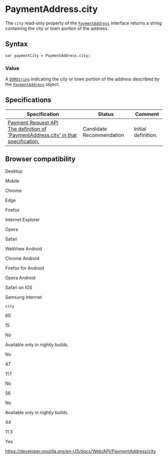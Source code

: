 PaymentAddress.city
===================

The `city` read-only property of the [`PaymentAddress`](../paymentaddress) interface returns a string containing the city or town portion of the address.

Syntax
------

    var paymentCity = PaymentAddress.city;

### Value

A [`DOMString`](../domstring) indicating the city or town portion of the address described by the [`PaymentAddress`](../paymentaddress) object.

Specifications
--------------

<table><thead><tr class="header"><th>Specification</th><th>Status</th><th>Comment</th></tr></thead><tbody><tr class="odd"><td><a href="https://w3c.github.io/payment-request/#dom-paymentaddress-city">Payment Request API<br />
<span class="small">The definition of 'PaymentAddress.city' in that specification.</span></a></td><td><span class="spec-cr">Candidate Recommendation</span></td><td>Initial definition.</td></tr></tbody></table>

Browser compatibility
---------------------

Desktop

Mobile

Chrome

Edge

Firefox

Internet Explorer

Opera

Safari

WebView Android

Chrome Android

Firefox for Android

Opera Android

Safari on IOS

Samsung Internet

`city`

60

15

No

Available only in nightly builds.

No

47

11.1

No

56

No

Available only in nightly builds.

44

11.3

Yes

<a href="https://developer.mozilla.org/en-US/docs/Web/API/PaymentAddress/city" class="_attribution-link">https://developer.mozilla.org/en-US/docs/Web/API/PaymentAddress/city</a>
